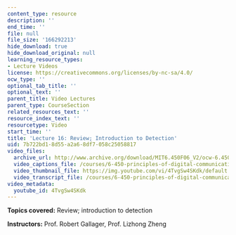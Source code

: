 ```yaml
---
content_type: resource
description: ''
end_time: ''
file: null
file_size: '166292213'
hide_download: true
hide_download_original: null
learning_resource_types:
- Lecture Videos
license: https://creativecommons.org/licenses/by-nc-sa/4.0/
ocw_type: ''
optional_tab_title: ''
optional_text: ''
parent_title: Video Lectures
parent_type: CourseSection
related_resources_text: ''
resource_index_text: ''
resourcetype: Video
start_time: ''
title: 'Lecture 16: Review; Introduction to Detection'
uid: 7b722bd1-8d55-a2a6-8df7-058c25058817
video_files:
  archive_url: http://www.archive.org/download/MIT6.450F06_V2/ocw-6.450-f06-2003-11-05_300k.mp4
  video_captions_file: /courses/6-450-principles-of-digital-communications-i-fall-2006/8c0b8dbbab2b5a709abc5569eeca3145_4TvgSw4SKdk.vtt
  video_thumbnail_file: https://img.youtube.com/vi/4TvgSw4SKdk/default.jpg
  video_transcript_file: /courses/6-450-principles-of-digital-communications-i-fall-2006/472ac3959cd52a04103abba2e33bf1be_4TvgSw4SKdk.pdf
video_metadata:
  youtube_id: 4TvgSw4SKdk
---
```


**Topics covered:** Review; introduction to detection

**Instructors:** Prof. Robert Gallager, Prof. Lizhong Zheng


